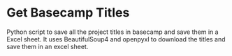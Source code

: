 # Get Basecamp Titles
Python script to save all the project titles in basecamp and save them in a Excel sheet.
It uses BeautifulSoup4 and openpyxl to download the titles and save them in an excel sheet.

